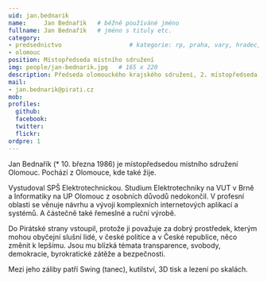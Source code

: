 ```yaml
---
uid: jan.bednarik
name:     Jan Bednařík   # běžně používáné jméno
fullname: Jan Bednařík   # jméno s tituly etc.
category:
- predsednictvo                   # kategorie: rp, praha, vary, hradec, jmk, senat
- olomouc
position: Místopředseda místního sdružení
img: people/jan-bednarik.jpg   # 165 x 220
description: Předseda olomouckého krajského sdružení, 2. místopředseda olomouckého místního sdružení   # kratký popis, max 160 znaků
mail: 
- jan.bednarik@pirati.cz
mob:
profiles:
  github:                 
  facebook:       
  twitter:      
  flickr:
ordpre: 1  
---
```

Jan Bednařík (* 10. března 1986) je místopředsedou místního sdružení Olomouc. Pochází z Olomouce, kde také žije.

Vystudoval SPŠ Elektrotechnickou. Studium Elektrotechniky na VUT v Brně a Informatiky na UP Olomouc z osobních důvodů nedokončil. V profesní oblasti se věnuje návrhu a vývoji komplexních internetových aplikací a systémů. A částečně také řemeslné a ruční výrobě.

Do Pirátské strany vstoupil, protože ji považuje za dobrý prostředek, kterým mohou obyčejní slušní lidé, v české politice a v České republice, něco změnit k lepšímu. Jsou mu blízká témata transparence, svobody, demokracie, byrokratické zátěže a bezpečnosti.

Mezi jeho záliby patří Swing (tanec), kutilství, 3D tisk a lezení po skalách.
